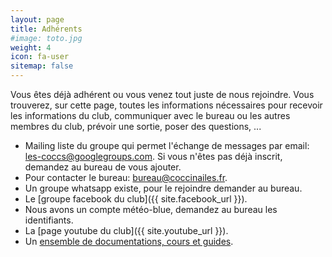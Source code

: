 ```yaml
---
layout: page
title: Adhérents
#image: toto.jpg
weight: 4
icon: fa-user
sitemap: false
---
```


Vous êtes déjà adhérent ou vous venez tout juste de nous rejoindre. Vous trouverez, sur cette page, toutes les informations nécessaires pour recevoir les informations du club, communiquer avec le bureau ou les autres membres du club, prévoir une sortie, poser des questions, ...

- Mailing liste du groupe qui permet l'échange de messages par email: [les-coccs@googlegroups.com](mailto:les-coccs@googlegroups.com). Si vous n'êtes pas déjà inscrit, demandez au bureau de vous ajouter.
- Pour contacter le bureau: [bureau@coccinailes.fr](mailto:bureau@coccinailes.fr).
- Un groupe whatsapp existe, pour le rejoindre demander au bureau.
- Le [groupe facebook du club]({{ site.facebook_url }}).
- Nous avons un compte météo-blue, demandez au bureau les identifiants.
- La [page youtube du club]({{ site.youtube_url }}).
- Un [ensemble de documentations, cours et guides](https://drive.google.com/drive/folders/0B7PxwmgdmAE3R1g0Tjl1ajd1cEk?usp=sharing).

